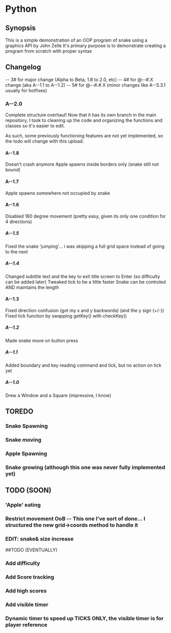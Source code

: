 # Python
## Synopsis

This is a simple demonstration of an OOP program of snake using a graphics API by John Zelle
It's primary purpose is to demonstrate creating a program from scratch with proper syntax


## Changelog


-- 3# for major change (Alpha to Beta, 1.8 to 2.0, etc)
-- 4# for @--#.X change (aka A--1.1 to A--1.2)
-- 5# for @--#.#.X (minor changes like A--5.3.1 usually for hotfixes)

### A--2.0
Complete structure overhaul! Now that it has its own branch in the main repository, I took
to cleaning up the code and organizing the functions and classes so it's easier to edit.

As such, some previously functioning features are not yet implemented, so the todo will change with
this upload.

#### A--1.8
Doesn't crash anymore
Apple spawns inside borders only (snake still not bound)

#### A--1.7
Apple spawns somewhere not occupied by snake

#### A--1.6
Disabled 180 degree movement (pretty easy, given its only one condition for 4 directions)

##### A--1.5
Fixed the snake 'jumping'... i was skipping a full grid space instead of going to the next

##### A--1.4
Changed subtitle text and the key to exit title screen to Enter (so difficulty can be added later)
Tweaked tick to be a little faster
Snake can be controled AND maintains the length

#### A--1.3 
Fixed direction confusion (got my x and y backwords) (and the y sign (+/-))
Fixed tick function by swapping getKey() with checkKey()

##### A--1.2 
Made snake move on button press

##### A--1.1 
Added boundary and key reading command and tick, but no action on tick yet

##### A--1.0 
Drew a Window and a Square (impressive, I know)

## TOREDO
### Snake Spawning
### Snake moving
### Apple Spawning
### Snake growing (although this one was never fully implemented yet)

## TODO (SOON)
### 'Apple' eating
### Restrict movement OoB -- This one I've sort of done... I structured the new grid->coords method to handle it
### EDIT: snake& size increase

##TODO (EVENTUALLY)

### Add difficulty
### Add Score tracking
### Add high scores
### Add visible timer
### Dynamic timer to speed up TICKS ONLY, the visible timer is for player reference

